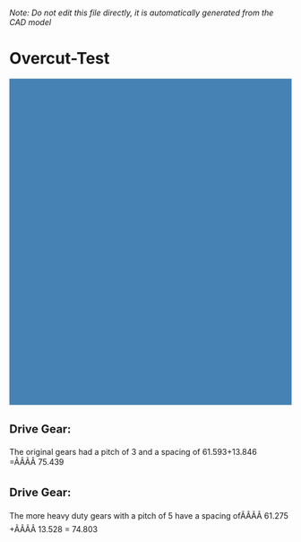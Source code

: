 ###### Note: Do not edit this file directly, it is automatically generated from the CAD model

# Overcut-Test

![](/project.svg)

<h3 style="font-size:20px;"><strong>Drive Gear:</strong></h3>The original gears had a pitch of 3 and a spacing of 61.593+13.846 =ÃÂÃÂ 75.439


<h3 style="font-size:20px;"><strong>Drive Gear:</strong></h3>The more heavy duty gears with a pitch of 5 have a spacing ofÃÂÃÂ 61.275 +ÃÂÃÂ 13.528 = 74.803


